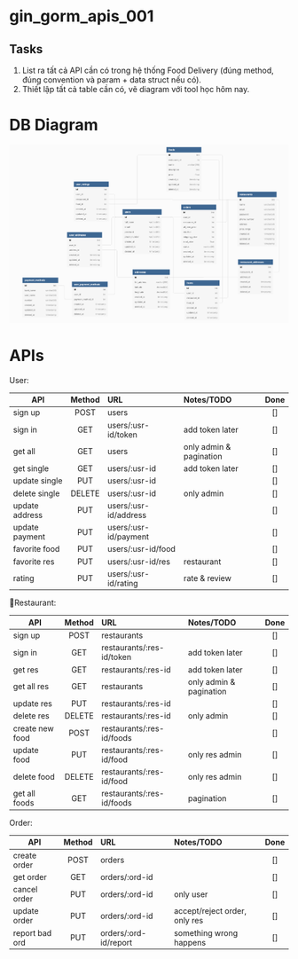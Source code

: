 # gin_gorm_apis_001

## Tasks
1. List ra tất cả API cần có trong hệ thống Food Delivery (đúng method, đúng convention và param + data struct nếu có).
2. Thiết lập tất cả table cần có, vẽ diagram với tool học hôm nay.

# DB Diagram

![DB Diagram](./db/db_diagram_v001.png)

# APIs

User:
    
| API            | Method | URL                     | Notes/TODO              | Done   |
| -------------- |:------:|:------------------------|:------------------------| :----: |
| sign up        | POST   | users                   |                         |   []   |
| sign in        | GET    | users/:usr-id/token     | add token later         |   []   |
| get all        | GET    | users                   | only admin & pagination |   []   |
| get single     | GET    | users/:usr-id           | add token later         |   []   |
| update single  | PUT    | users/:usr-id           |                         |   []   |
| delete single  | DELETE | users/:usr-id           | only admin              |   []   |
| update address | PUT    | users/:usr-id/address   |                         |   []   |
| update payment | PUT    | users/:usr-id/payment   |                         |   []   |
| favorite food  | PUT    | users/:usr-id/food      |                         |   []   |
| favorite res   | PUT    | users/:usr-id/res       | restaurant              |   []   |
| rating         | PUT    | users/:usr-id/rating    | rate & review           |   []   |


Restaurant:
    
| API             | Method | URL                         | Notes/TODO              | Done   |
| --------------- |:------:|:----------------------------|:------------------------| :----: |
| sign up         | POST   | restaurants                 |                         |   []   |
| sign in         | GET    | restaurants/:res-id/token   | add token later         |   []   |
| get res         | GET    | restaurants/:res-id         | add token later         |   []   |
| get all res     | GET    | restaurants                 | only admin & pagination |   []   |
| update res      | PUT    | restaurants/:res-id         |                         |   []   |
| delete res      | DELETE | restaurants/:res-id         | only admin              |   []   |
| create new food | POST   | restaurants/:res-id/foods   |                         |   []   |
| update food     | PUT    | restaurants/:res-id/food    | only res admin          |   []   |
| delete food     | DELETE | restaurants/:res-id/food    | only res admin          |   []   |
| get all foods   | GET    | restaurants/:res-id/foods   | pagination              |   []   |


Order:

| API            | Method | URL                   | Notes/TODO                      | Done   |
| -------------- |:------:|:----------------------|:--------------------------------| :----: |
| create order   | POST   | orders                |                                 |   []   |
| get order      | GET    | orders/:ord-id        |                                 |   []   |
| cancel order   | PUT    | orders/:ord-id        | only user                       |   []   |
| update order   | PUT    | orders/:ord-id        | accept/reject order, only res   |   []   |
| report bad ord | PUT    | orders/:ord-id/report | something wrong happens         |   []   |
